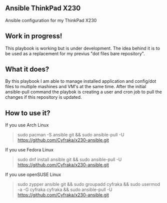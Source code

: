 ## Ansible ThinkPad X230
Ansible configuration for my ThinkPad X230 

## Work in progress!
This playbook is working but is under development.
The idea behind it is to be used as a replacement for my previus "dot files bare repository".

## What it does?
By this playbook I am able to manage installed application and config/dot files to multiple mashines and VM's at the same time.
After the initial ansible-pull command the playbok is creating a user and cron job to pull the changes if this repository is updated.

## How to use it?
If you use Arch Linux
> sudo pacman -S ansible git && 
> sudo ansible-pull -U https://github.com/Cyfraka/x230-ansible.git

If you use Fedora Linux 
> sudo dnf install ansible git && 
> sudo ansible-pull -U https://github.com/Cyfraka/x230-ansible.git

If you use openSUSE Linux
> sudo zypper ansible git && sudo groupadd cyfraka && sudo usermod -a -G cyfraka cyfraka &&
> sudo ansible-pull -U https://github.com/Cyfraka/x230-ansible.git
